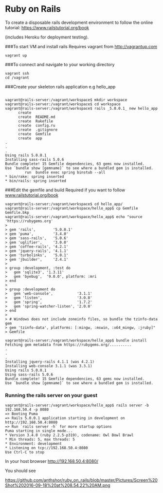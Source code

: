 # Ruby on Rails 
To create a disposable rails development environment to follow the online tutorial: https://www.railstutorial.org/book

(includes Heroku for deployment testing).

###To start VM and install rails
Requires vagrant from http://vagrantup.com
```
vagrant up
```
###To connect and navigate to your working directory
```
vagrant ssh
cd /vagrant
```

###Create your skeleton rails application
e.g hello_app
```

vagrant@rails-server:/vagrant/workspace$ mkdir workspace
vagrant@rails-server:/vagrant/workspace$ cd workspace
vagrant@rails-server:/vagrant/workspace$ rails _5.0.0.1_ new hello_app
      create  
      create  README.md
      create  Rakefile
      create  config.ru
      create  .gitignore
      create  Gemfile
      create  app
.
.
.
Using rails 5.0.0.1
Installing sass-rails 5.0.6
Bundle complete! 15 Gemfile dependencies, 63 gems now installed.
Use `bundle show [gemname]` to see where a bundled gem is installed.
         run  bundle exec spring binstub --all
* bin/rake: spring inserted
* bin/rails: spring inserted
```

###Edit the gemfile and build
Required if you want to follow www.railstutorial.org/book
```
vagrant@rails-server:/vagrant/workspace$ cd hello_app/
vagrant@rails-server:/vagrant/workspace/hello_app$ cp Gemfile Gemfile.bkp
vagrant@rails-server:/vagrant/workspace/hello_app$ echo "source 'https://rubygems.org'
> 
> gem 'rails',        '5.0.0.1'
> gem 'puma',         '3.4.0'
> gem 'sass-rails',   '5.0.6'
> gem 'uglifier',     '3.0.0'
> gem 'coffee-rails', '4.2.1'
> gem 'jquery-rails', '4.1.1'
> gem 'turbolinks',   '5.0.1'
> gem 'jbuilder',     '2.4.1'
> 
> group :development, :test do
>   gem 'sqlite3', '1.3.11'
>   gem 'byebug',  '9.0.0', platform: :mri
> end
> 
> group :development do
>   gem 'web-console',           '3.1.1'
>   gem 'listen',                '3.0.8'
>   gem 'spring',                '1.7.2'
>   gem 'spring-watcher-listen', '2.0.0'
> end
> 
> # Windows does not include zoneinfo files, so bundle the tzinfo-data gem
> gem 'tzinfo-data', platforms: [:mingw, :mswin, :x64_mingw, :jruby]" > Gemfile

vagrant@rails-server:/vagrant/workspace/hello_app$ bundle install
Fetching gem metadata from https://rubygems.org/..........
.
.
.
Installing jquery-rails 4.1.1 (was 4.2.1)
Installing web-console 3.1.1 (was 3.3.1)
Using rails 5.0.0.1
Using sass-rails 5.0.6
Bundle complete! 15 Gemfile dependencies, 63 gems now installed.
Use `bundle show [gemname]` to see where a bundled gem is installed.
```

### Running the rails server on your guest
```
vagrant@rails-server:/vagrant/workspace/hello_app$ rails server -b 192.168.50.4 -p 8080
=> Booting Puma
=> Rails 5.0.0.1 application starting in development on http://192.168.50.4:8080
=> Run `rails server -h` for more startup options
Puma starting in single mode...
* Version 3.4.0 (ruby 2.2.5-p319), codename: Owl Bowl Brawl
* Min threads: 5, max threads: 5
* Environment: development
* Listening on tcp://192.168.50.4:8080
Use Ctrl-C to stop
```

In your host browser
http://192.168.50.4:8080/

You should see

https://github.com/anthshor/ruby_on_rails/blob/master/Pictures/Screen%20Shot%202016-09-18%20at%208.54.22%20AM.png
